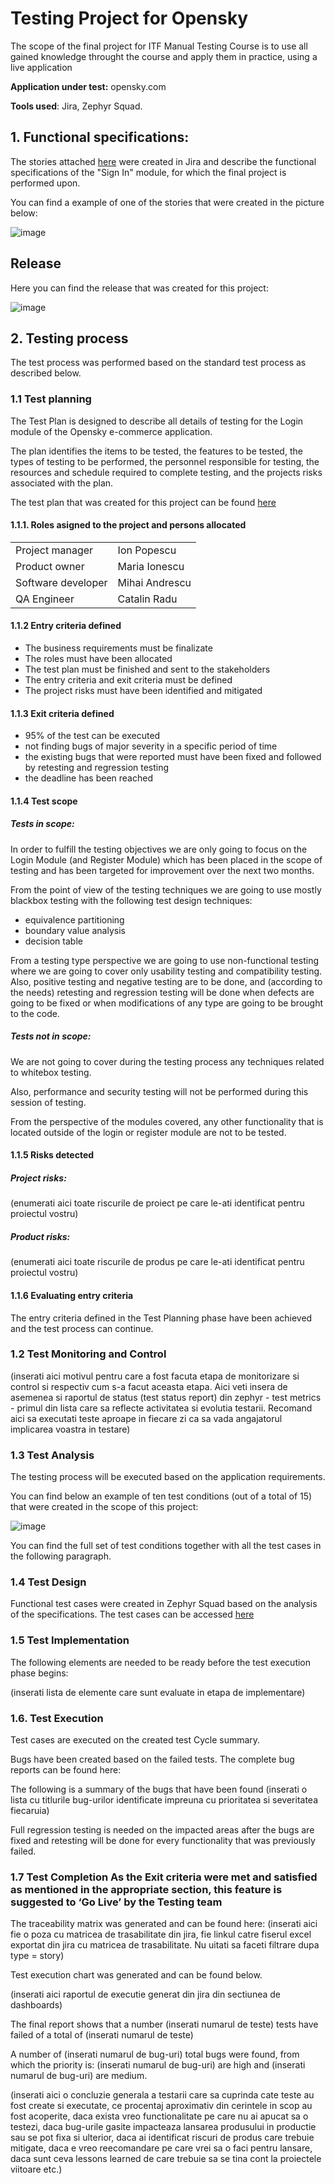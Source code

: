 # Testing Project for Opensky

The scope of the final project for ITF Manual Testing Course is to use all gained knowledge throught the course and apply them in practice, using a live application

**Application under test:** opensky.com

**Tools used**: Jira, Zephyr Squad.

## 1. Functional specifications:

The stories attached [here](https://github.com/itfactorycourses/Testare_Manuala/blob/main/Jira_Stories.doc) were created in Jira and describe the functional specifications of the "Sign In" module, for which the final project is performed upon.

You can find a example of one of the stories that were created in the picture below:

![image](https://github.com/itfactorycourses/Testare_Manuala/assets/143410937/bb61d16a-9add-400e-bc72-7025f7387228)


## Release

Here you can find the release that was created for this project:

![image](https://github.com/itfactorycourses/Testare_Manuala/assets/143410937/e044f46f-29d3-4302-ae51-bdd891f44c4c)

## 2. Testing process
The test process was performed based on the standard test process as described below.

### 1.1 Test planning
The Test Plan is designed to describe all details of testing for the Login module of the Opensky e-commerce application. 

The plan identifies the items to be tested, the features to be tested, the types of testing to be performed, the personnel responsible for testing, the resources and schedule required to complete testing, and the projects risks associated with the plan. 

The test plan that was created for this project can be found [here](https://github.com/itfactorycourses/Testare_Manuala/blob/main/Plan%20de%20Testare%20-%20de%20incarcat%20pe%20git%20(modificat%20conform%20proiectului%20vostru).pdf)

#### 1.1.1. Roles asigned to the project and persons allocated

<table>
<tr><td>Project manager </td><td>Ion Popescu</td> </tr>
<tr><td>Product owner</td><td>Maria Ionescu</td></tr>
<tr><td>Software developer</td><td>Mihai Andrescu</td></tr>
<tr><td>QA Engineer</td><td>Catalin Radu</td></tr>
</table>

#### 1.1.2 Entry criteria defined

- The business requirements must be finalizate
- The roles must have been allocated
- The test plan must be finished and sent to the stakeholders
- The entry criteria and exit criteria must be defined
- The project risks must have been identified and mitigated


#### 1.1.3 Exit criteria defined

- 95% of the test can be executed
- not finding bugs of major severity in a specific period of time
- the existing bugs that were reported must have been fixed and followed by retesting and regression testing
- the deadline has been reached


#### 1.1.4 Test scope

##### Tests in scope:

In order to fulfill the testing objectives we are only going to focus on the Login Module (and Register Module) which has been placed in the scope of testing and has been targeted for improvement over the next two months.

From the point of view of the testing techniques we are going to use mostly blackbox testing with the following test design techniques: 

- equivalence partitioning
- boundary value analysis
- decision table

From a testing type perspective we are going to use  non-functional testing  where we are going to cover only usability testing and compatibility testing.
Also, positive testing and negative testing are to be done, and (according to the needs) retesting and regression testing will be done when defects are going to be fixed or when modifications of any type are going to be brought to the code.

##### Tests not in scope:

We are not going to cover during the testing process any techniques related to whitebox testing. 

Also, performance and security testing will not be performed during this session of testing. 

From the perspective of the modules covered, any other functionality that is located outside of the login or register module are not to be tested.

#### 1.1.5 Risks detected

##### Project risks:
(enumerati aici toate riscurile de proiect pe care le-ati identificat pentru proiectul vostru)

##### Product risks:
(enumerati aici toate riscurile de produs pe care le-ati identificat pentru proiectul vostru)

#### 1.1.6 Evaluating entry criteria
The entry criteria defined in the Test Planning phase have been achieved and the test process can continue.

### 1.2 Test Monitoring and Control
(inserati aici motivul pentru care a fost facuta etapa de monitorizare si control si respectiv cum s-a facut aceasta etapa. Aici veti insera de asemenea si raportul de status (test status report) din zephyr - test metrics - primul din lista care sa reflecte activitatea si evolutia testarii. Recomand aici sa executati teste aproape in fiecare zi ca sa vada angajatorul implicarea voastra in testare)

### 1.3 Test Analysis
The testing process will be executed based on the application requirements.

You can find below an example of ten test conditions (out of a total of 15) that were created in the scope of this project:

![image](https://github.com/itfactorycourses/Testare_Manuala/assets/143410937/492a20fa-d87a-4f1e-a8af-7074e9a4dd1c)

You can find the full set of test conditions together with all the test cases in the following paragraph.

### 1.4 Test Design
Functional test cases were created in Zephyr Squad based on the analysis of the specifications. The test cases can be accessed [here](https://github.com/itfactorycourses/Testare_Manuala/blob/main/Jira_TestCases.doc)

### 1.5 Test Implementation
The following elements are needed to be ready before the test execution phase begins:

(inserati lista de elemente care sunt evaluate in etapa de implementare)

### 1.6. Test Execution
Test cases are executed on the created test Cycle summary.

Bugs have been created based on the failed tests. The complete bug reports can be found here: 

The following is a summary of the bugs that have been found (inserati o lista cu titlurile bug-urilor identificate impreuna cu prioritatea si severitatea fiecaruia)

Full regression testing is needed on the impacted areas after the bugs are fixed and retesting will be done for every functionality that was previously failed.

### 1.7 Test Completion As the Exit criteria were met and satisfied as mentioned in the appropriate section, this feature is suggested to ‘Go Live’ by the Testing team

The traceability matrix was generated and can be found here: (inserati aici fie o poza cu matricea de trasabilitate din jira, fie linkul catre fiserul excel exportat din jira cu matricea de trasabilitate. Nu uitati sa faceti filtrare dupa type = story)

Test execution chart was generated and can be found below.

(inserati aici raportul de executie generat din jira din sectiunea de dashboards)

The final report shows that a number (inserati numarul de teste) tests have failed of a total of (inserati numarul de teste)

A number of (inserati numarul de bug-uri) total bugs were found, from which the priority is: (inserati numarul de bug-uri) are high and (inserati numarul de bug-uri) are medium.

(inserati aici o concluzie generala a testarii care sa cuprinda cate teste au fost create si executate, ce procentaj aproximativ din cerintele in scop au fost acoperite, daca exista vreo functionalitate pe care nu ai apucat sa o testezi, daca bug-urile gasite impacteaza lansarea produsului in productie sau se pot fixa si ulterior, daca ai identificat riscuri de produs care trebuie mitigate, daca e vreo reecomandare pe care vrei sa o faci pentru lansare, daca sunt ceva lessons learned de care trebuie sa se tina cont la proiectele viitoare etc.)
